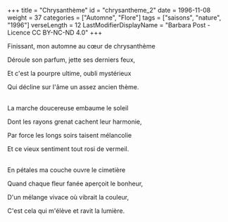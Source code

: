 +++
title = "Chrysanthème"
id = "chrysantheme_2"
date = 1996-11-08
weight = 37
categories = ["Automne", "Flore"]
tags = ["saisons", "nature", "1996"]
verseLength = 12
LastModifierDisplayName = "Barbara Post - Licence CC BY-NC-ND 4.0"
+++

Finissant, mon automne au cœur de chrysanthème

Déroule son parfum, jette ses derniers feux,

Et c'est la pourpre ultime, oubli mystérieux

Qui décline sur l'âme un assez ancien thème.

 \
La marche doucereuse embaume le soleil

Dont les rayons grenat cachent leur harmonie,

Par force les longs soirs taisent mélancolie

Et ce vieux sentiment tout rosi de vermeil.

 \
En pétales ma couche ouvre le cimetière

Quand chaque fleur fanée aperçoit le bonheur,

D'un mélange vivace où vibrait la couleur,

C'est cela qui m'élève et ravit la lumière.
